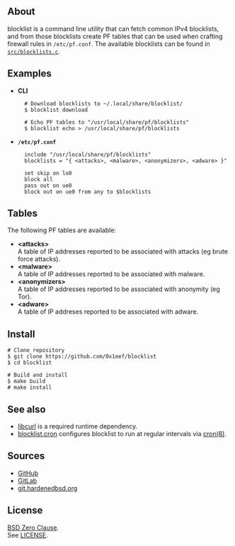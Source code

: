 ## About

blocklist is a command line utility that can fetch common IPv4
blocklists, and from those blocklists create PF tables that can
be used when crafting firewall rules in `/etc/pf.conf`.
The available blocklists can be found in
[`src/blocklists.c`](/src/blocklists.c).

## Examples

* **CLI**

        # Download blocklists to ~/.local/share/blocklist/
        $ blocklist download

        # Echo PF tables to "/usr/local/share/pf/blocklists"
        $ blocklist echo > /usr/local/share/pf/blocklists

* **`/etc/pf.conf`**

        include "/usr/local/share/pf/blocklists"
        blocklists = "{ <attacks>, <malware>, <anonymizers>, <adware> }"

        set skip on lo0
        block all
        pass out on ue0
        block out on ue0 from any to $blocklists

## Tables

The following PF tables are available:

* __&lt;attacks&gt;__ <br>
  A table of IP addresses reported to be associated with attacks (eg brute force attacks).
* __&lt;malware&gt;__ <br>
  A table of IP addresses reported to be associated with malware.
* __&lt;anonymizers&gt;__ <br>
  A table of IP addresses reported to be associated with anonymity (eg Tor).
* __&lt;adware&gt;__ <br>
  A table of IP addreses reported to be associated with adware.

## Install

    # Clone repository
    $ git clone https://github.com/0x1eef/blocklist
    $ cd blocklist

    # Build and install
    $ make build
    # make install

## See also

* [libcurl](https://curl.se/libcurl/)
  is a required runtime dependency.
* [blocklist.cron](https://github.com/0x1eef/blocklist.cron#readme)
  configures blocklist to run at regular intervals via
  [cron(8)](https://man.freebsd.org/cgi/man.cgi?cron(8)).

## Sources

* [GitHub](https://github.com/0x1eef/blocklist#readme)
* [GitLab](https://gitlab.com/0x1eef/blocklist#about)
* [git.hardenedbsd.org](https://git.hardenedbsd.org/0x1eef/blocklist#about)

## License

[BSD Zero Clause](https://choosealicense.com/licenses/0bsd/).
<br>
See [LICENSE](./LICENSE).
